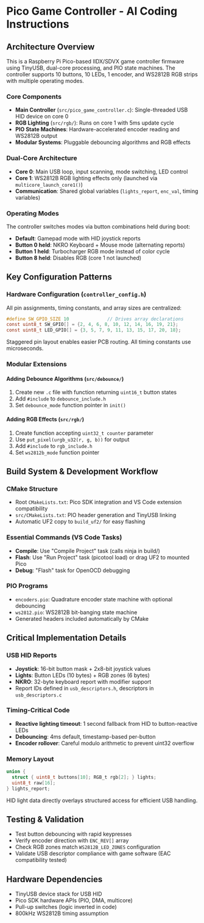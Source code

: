 # Pico Game Controller - AI Coding Instructions

## Architecture Overview

This is a Raspberry Pi Pico-based IIDX/SDVX game controller firmware using TinyUSB, dual-core processing, and PIO state machines. The controller supports 10 buttons, 10 LEDs, 1 encoder, and WS2812B RGB strips with multiple operating modes.

### Core Components

- **Main Controller** (`src/pico_game_controller.c`): Single-threaded USB HID device on core 0
- **RGB Lighting** (`src/rgb/`): Runs on core 1 with 5ms update cycle
- **PIO State Machines**: Hardware-accelerated encoder reading and WS2812B output
- **Modular Systems**: Pluggable debouncing algorithms and RGB effects

### Dual-Core Architecture

- **Core 0**: Main USB loop, input scanning, mode switching, LED control
- **Core 1**: WS2812B RGB lighting effects only (launched via `multicore_launch_core1()`)
- **Communication**: Shared global variables (`lights_report`, `enc_val`, timing variables)

### Operating Modes

The controller switches modes via button combinations held during boot:

- **Default**: Gamepad mode with HID joystick reports
- **Button 0 held**: NKRO Keyboard + Mouse mode (alternating reports)
- **Button 1 held**: Turbocharger RGB mode instead of color cycle
- **Button 8 held**: Disables RGB (core 1 not launched)

## Key Configuration Patterns

### Hardware Configuration (`controller_config.h`)

All pin assignments, timing constants, and array sizes are centralized:

```c
#define SW_GPIO_SIZE 10              // Drives array declarations
const uint8_t SW_GPIO[] = {2, 4, 6, 8, 10, 12, 14, 16, 19, 21};
const uint8_t LED_GPIO[] = {3, 5, 7, 9, 11, 13, 15, 17, 20, 18};
```

Staggered pin layout enables easier PCB routing. All timing constants use microseconds.

### Modular Extensions

#### Adding Debounce Algorithms (`src/debounce/`)

1. Create new `.c` file with function returning `uint16_t` button states
2. Add `#include` to `debounce_include.h`
3. Set `debounce_mode` function pointer in `init()`

#### Adding RGB Effects (`src/rgb/`)

1. Create function accepting `uint32_t counter` parameter
2. Use `put_pixel(urgb_u32(r, g, b))` for output
3. Add `#include` to `rgb_include.h`
4. Set `ws2812b_mode` function pointer

## Build System & Development Workflow

### CMake Structure

- Root `CMakeLists.txt`: Pico SDK integration and VS Code extension compatibility
- `src/CMakeLists.txt`: PIO header generation and TinyUSB linking
- Automatic UF2 copy to `build_uf2/` for easy flashing

### Essential Commands (VS Code Tasks)

- **Compile**: Use "Compile Project" task (calls ninja in build/)
- **Flash**: Use "Run Project" task (picotool load) or drag UF2 to mounted Pico
- **Debug**: "Flash" task for OpenOCD debugging

### PIO Programs

- `encoders.pio`: Quadrature encoder state machine with optional debouncing
- `ws2812.pio`: WS2812B bit-banging state machine
- Generated headers included automatically by CMake

## Critical Implementation Details

### USB HID Reports

- **Joystick**: 16-bit button mask + 2x8-bit joystick values
- **Lights**: Button LEDs (10 bytes) + RGB zones (6 bytes)
- **NKRO**: 32-byte keyboard report with modifier support
- Report IDs defined in `usb_descriptors.h`, descriptors in `usb_descriptors.c`

### Timing-Critical Code

- **Reactive lighting timeout**: 1 second fallback from HID to button-reactive LEDs
- **Debouncing**: 4ms default, timestamp-based per-button
- **Encoder rollover**: Careful modulo arithmetic to prevent uint32 overflow

### Memory Layout

```c
union {
  struct { uint8_t buttons[10]; RGB_t rgb[2]; } lights;
  uint8_t raw[16];
} lights_report;
```

HID light data directly overlays structured access for efficient USB handling.

## Testing & Validation

- Test button debouncing with rapid keypresses
- Verify encoder direction with `ENC_REV[]` array
- Check RGB zones match `WS2812B_LED_ZONES` configuration
- Validate USB descriptor compliance with game software (EAC compatibility tested)

## Hardware Dependencies

- TinyUSB device stack for USB HID
- Pico SDK hardware APIs (PIO, DMA, multicore)
- Pull-up switches (logic inverted in code)
- 800kHz WS2812B timing assumption
